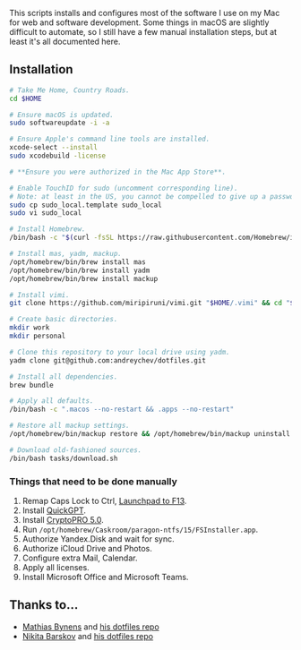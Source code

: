 This scripts installs and configures most of the software I use on my Mac for web and software development. Some things in macOS are slightly difficult to automate, so I still have a few manual installation steps, but at least it's all documented here.

## Installation

```bash
# Take Me Home, Country Roads.
cd $HOME

# Ensure macOS is updated.
sudo softwareupdate -i -a

# Ensure Apple's command line tools are installed.
xcode-select --install
sudo xcodebuild -license

# **Ensure you were authorized in the Mac App Store**.

# Enable TouchID for sudo (uncomment corresponding line).
# Note: at least in the US, you cannot be compelled to give up a password by a court (it's considered a violation of the 5th amendment), but your biometrics are not secret, so you can absolutely be forced by a court to biometric auth.
sudo cp sudo_local.template sudo_local
sudo vi sudo_local

# Install Homebrew.
/bin/bash -c "$(curl -fsSL https://raw.githubusercontent.com/Homebrew/install/HEAD/install.sh)"

# Install mas, yadm, mackup.
/opt/homebrew/bin/brew install mas
/opt/homebrew/bin/brew install yadm
/opt/homebrew/bin/brew install mackup

# Install vimi.
git clone https://github.com/miripiruni/vimi.git "$HOME/.vimi" && cd "$HOME/.vimi" && make

# Create basic directories.
mkdir work
mkdir personal

# Clone this repository to your local drive using yadm.
yadm clone git@github.com:andreychev/dotfiles.git

# Install all dependencies.
brew bundle

# Apply all defaults.
/bin/bash -c ".macos --no-restart && .apps --no-restart"

# Restore all mackup settings.
/opt/homebrew/bin/mackup restore && /opt/homebrew/bin/mackup uninstall

# Download old-fashioned sources.
/bin/bash tasks/download.sh
```

### Things that need to be done manually

1. Remap Caps Lock to Ctrl, [Launchpad to F13](<(https://github.com/the-via/releases/issues/92#issuecomment-826337718)>).
1. Install [QuickGPT](https://sindresorhus.gumroad.com/l/quickgpt).
1. Install [CryptoPRO 5.0](https://www.cryptopro.ru/products/csp).
1. Run `/opt/homebrew/Caskroom/paragon-ntfs/15/FSInstaller.app`.
1. Authorize Yandex.Disk and wait for sync.
1. Authorize iCloud Drive and Photos.
1. Configure extra Mail, Calendar.
1. Apply all licenses.
1. Install Microsoft Office and Microsoft Teams.

## Thanks to…

- [Mathias Bynens](https://mathiasbynens.be/) and [his dotfiles repo](https://github.com/mathiasbynens/dotfiles)
- [Nikita Barskov](https://dev-tau-seven.vercel.app/) and [his dotfiles repo](https://github.com/nikitabarskov/dotfiles)
